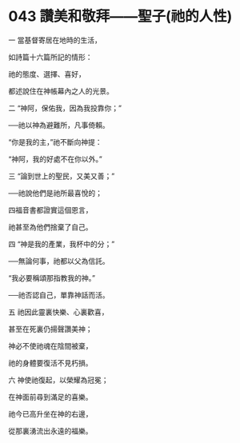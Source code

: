# 043 讚美和敬拜——聖子(祂的人性)

一 當基督寄居在地時的生活，

如詩篇十六篇所記的情形：

祂的態度、選擇、喜好，

都述說住在神帳幕內之人的光景。

二 “神阿，保佑我，因為我投靠你；”

──祂以神為避難所，凡事倚賴。

“你是我的主，”祂不斷向神提：

“神阿，我的好處不在你以外。”

三 “論到世上的聖民，又美又善；”

──祂說他們是祂所最喜悅的；

四福音書都證實這個恩言，

祂甚至為他們捨棄了自己。

四 “神是我的產業，我杯中的分；”

──無論何事，祂都以父為信託。

“我必要稱頌那指教我的神。”

──祂否認自己，單靠神話而活。

五 祂因此靈裏快樂、心裏歡喜，

甚至在死裏仍揚聲讚美神；

神必不使祂魂在陰間被棄，

祂的身體要復活不見朽損。

六 神使祂復起，以榮耀為冠冕；

在神面前尋到滿足的喜樂。

祂今已高升坐在神的右邊，

從那裏湧流出永遠的福樂。

